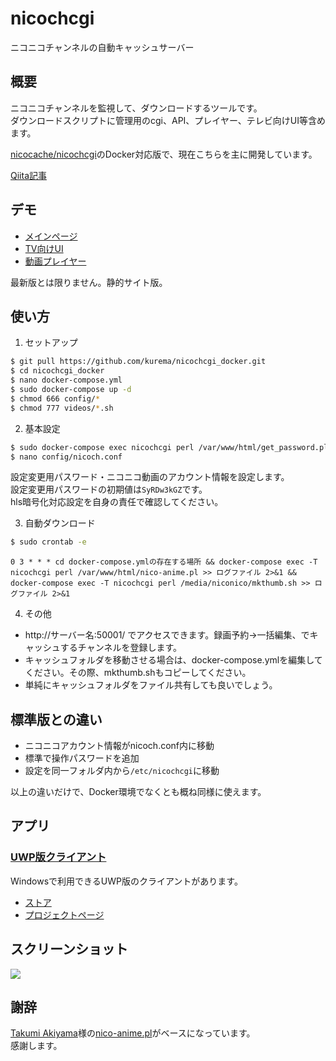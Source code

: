 # nicochcgi
ニコニコチャンネルの自動キャッシュサーバー

## 概要
ニコニコチャンネルを監視して、ダウンロードするツールです。  
ダウンロードスクリプトに管理用のcgi、API、プレイヤー、テレビ向けUI等含めます。

[nicocache/nicochcgi](https://github.com/nicocache/nicochcgi)のDocker対応版で、現在こちらを主に開発しています。

[Qiita記事](https://qiita.com/kurema/items/795f547a5c105b73b792)

## デモ
* [メインページ](https://nicocache.github.io/nicoch/)
* [TV向けUI](https://nicocache.github.io/nicoch/tv.html)
* [動画プレイヤー](https://nicocache.github.io/play.html#0)  

最新版とは限りません。静的サイト版。

## 使い方
1. セットアップ
``` bash
$ git pull https://github.com/kurema/nicochcgi_docker.git
$ cd nicochcgi_docker
$ nano docker-compose.yml
$ sudo docker-compose up -d
$ chmod 666 config/*
$ chmod 777 videos/*.sh
```

2. 基本設定
``` bash
$ sudo docker-compose exec nicochcgi perl /var/www/html/get_password.pl
$ nano config/nicoch.conf
```

設定変更用パスワード・ニコニコ動画のアカウント情報を設定します。  
設定変更用パスワードの初期値は``SyRDw3kGZ``です。  
hls暗号化対応設定を自身の責任で確認してください。

3. 自動ダウンロード
``` bash
$ sudo crontab -e
```

``` ctontab
0 3 * * * cd docker-compose.ymlの存在する場所 && docker-compose exec -T nicochcgi perl /var/www/html/nico-anime.pl >> ログファイル 2>&1 && docker-compose exec -T nicochcgi perl /media/niconico/mkthumb.sh >> ログファイル 2>&1
```

4. その他

* http://サーバー名:50001/ でアクセスできます。録画予約→一括編集、でキャッシュするチャンネルを登録します。
* キャッシュフォルダを移動させる場合は、docker-compose.ymlを編集してください。その際、mkthumb.shもコピーしてください。
* 単純にキャッシュフォルダをファイル共有しても良いでしょう。

## 標準版との違い
* ニコニコアカウント情報がnicoch.conf内に移動
* 標準で操作パスワードを追加
* 設定を同一フォルダ内から``/etc/nicochcgi``に移動

以上の違いだけで、Docker環境でなくとも概ね同様に使えます。

## アプリ
### [UWP版クライアント](https://www.microsoft.com/store/productId/9PFMPFTFX4W6)
Windowsで利用できるUWP版のクライアントがあります。

* [ストア](https://www.microsoft.com/store/productId/9PFMPFTFX4W6)
* [プロジェクトページ](https://github.com/kurema/NicochViewerUWP)

## スクリーンショット
![](https://qiita-image-store.s3.ap-northeast-1.amazonaws.com/0/146467/e56f9df6-48ac-58af-e8f1-967b3d4790d6.png)

## 謝辞
[Takumi Akiyama](https://github.com/akiym)様の[nico-anime.pl](https://gist.github.com/akiym/928802)がベースになっています。  
感謝します。  
